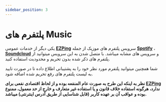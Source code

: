 ```yaml
---
sidebar_position: 3
---
```


# پلتفرم های Music

یکی دیگر از خدمات عمومی **[EZPing](https://ezping.ir/)** سرویس پلتفرم های موزیک از جمله **[Spotify](https://www.spotify.com/)** ، **[Soundcloud](https://soundcloud.com/)** و سرویس های مشابه میباشد. با متصل شدن به این سرویس میتوانید از پلتفرم های ذکر شده بدون تحریم و محدودیت استفاده کنید. 

شما همچنین میتوانید پلتفرم مورد نظر خود را به پشتیبانی اطلاع داده تا در صورت تایید به لیست پلتفرم های رفع تحریم شده اضافه شود.

**نظر به اینکه این طرح به صورت عام المنفعه بوده و از لحاظ اقتصادی نفعی برای [EZPing](https://ezping.ir/) ندارد، هرگونه استفاده خلاف قانون و یا استفاده غیر متعارف و خارج از حد معمول، ممنوع بوده و عواقب آن بر عهده کاربر (قابل شناسایی از طریق آدرس اینترنتی) میباشد.**


